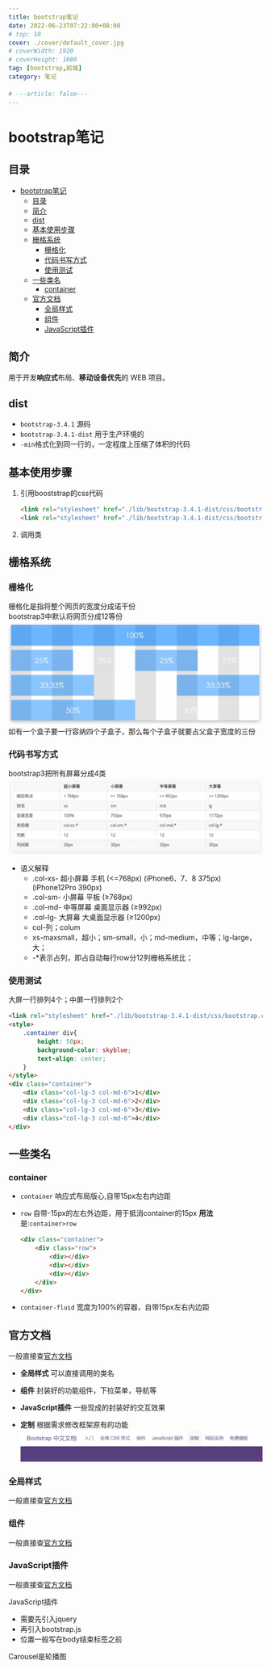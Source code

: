 ```yaml
---
title: bootstrap笔记
date: 2022-06-23T07:22:00+08:00
# top: 10
cover: ./cover/default_cover.jpg
# coverWidth: 1920
# coverHeight: 1080
tag: [bootstrap,前端]
category: 笔记

# ---article: false---
---
```




# bootstrap笔记

## 目录

- [bootstrap笔记](#bootstrap笔记)
  - [目录](#目录)
  - [简介](#简介)
  - [dist](#dist)
  - [基本使用步骤](#基本使用步骤)
  - [栅格系统](#栅格系统)
    - [栅格化](#栅格化)
    - [代码书写方式](#代码书写方式)
    - [使用测试](#使用测试)
  - [一些类名](#一些类名)
    - [container](#container)
  - [官方文档](#官方文档)
    - [全局样式](#全局样式)
    - [组件](#组件)
    - [JavaScript插件](#javascript插件)

## 简介

用于开发**响应式**布局、**移动设备优先**的 WEB 项目。

## dist

- `bootstrap-3.4.1` 源码
- `bootstrap-3.4.1-dist` 用于生产环境的
- `-min`格式化到同一行的，一定程度上压缩了体积的代码

## 基本使用步骤

1. 引用booststrap的css代码

    ```html
    <link rel="stylesheet" href="./lib/bootstrap-3.4.1-dist/css/bootstrap.css">
    <link rel="stylesheet" href="./lib/bootstrap-3.4.1-dist/css/bootstrap.min.css">
    ```

2. 调用类

## 栅格系统

### 栅格化

栅格化是指将整个网页的宽度分成诺干份  
bootstrap3中默认将网页分成12等份
![](./images/bootstrap笔记/2022-06-23-04-35-08.png)
如有一个盒子要一行容纳四个子盒子，那么每个子盒子就要占父盒子宽度的三份

### 代码书写方式

bootstrap3把所有屏幕分成4类
![](./images/bootstrap笔记/2022-06-23-04-41-42.png)

- 语义解释
  - .col-xs- 超小屏幕 手机 (<=768px) (iPhone6、7、8 375px) (iPhone12Pro 390px)
  - .col-sm- 小屏幕 平板 (≥768px)
  - .col-md- 中等屏幕 桌面显示器 (≥992px)
  - .col-lg- 大屏幕 大桌面显示器 (≥1200px)
  - col-列；colum
  - xs-maxsmall，超小；sm-small，小；md-medium，中等；lg-large，大；
  - -*表示占列，即占自动每行row分12列栅格系统比；

### 使用测试

大屏一行排列4个；中屏一行排列2个

```html
<link rel="stylesheet" href="./lib/bootstrap-3.4.1-dist/css/bootstrap.css">
<style>
    .container div{
        height: 50px;
        background-color: skyblue;
        text-align: center;
    }
</style>
<div class="container">
    <div class="col-lg-3 col-md-6">1</div>
    <div class="col-lg-3 col-md-6">2</div>
    <div class="col-lg-3 col-md-6">3</div>
    <div class="col-lg-3 col-md-6">4</div>
</div>
```

## 一些类名

### container

- `container` 响应式布局版心,自带15px左右内边距
- `row` 自带-15px的左右外边距，用于抵消container的15px **用法**是:`container>row`

    ```html
    <div class="container">
        <div class="row">
            <div></div>
            <div></div>
            <div></div>
        </div>
    </div>
    ```

- `container-fluid` 宽度为100%的容器，自带15px左右内边距

## 官方文档

一般直接查[官方文档](https://v3.bootcss.com/)

- **全局样式** 可以直接调用的类名
- **组件** 封装好的功能组件，下拉菜单，导航等
- **JavaScript插件** 一些现成的封装好的交互效果

- **定制** 根据需求修改框架原有的功能
![](./images/bootstrap笔记/2022-06-23-05-50-57.png)

### 全局样式

一般直接查[官方文档](https://v3.bootcss.com/)

### 组件

一般直接查[官方文档](https://v3.bootcss.com/)

### JavaScript插件

一般直接查[官方文档](https://v3.bootcss.com/)

JavaScript插件

- 需要先引入jquery
- 再引入bootstrap.js
- 位置一般写在body结束标签之前

Carousel是轮播图
